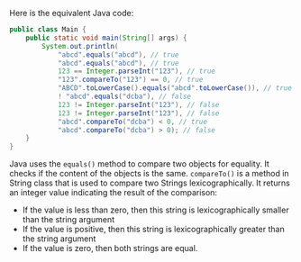 Here is the equivalent Java code:

```java
public class Main {
    public static void main(String[] args) {
        System.out.println(
            "abcd".equals("abcd"), // true
            "abcd".equals("abcd"), // true
            123 == Integer.parseInt("123"), // true
            "123".compareTo("123") == 0, // true
            "ABCD".toLowerCase().equals("abcd".toLowerCase()), // true (case insensitive)
            ! "abcd".equals("dcba"), // false
            123 != Integer.parseInt("123"), // false
            123 != Integer.parseInt("123"), // false
            "abcd".compareTo("dcba") < 0, // true
            "abcd".compareTo("dcba") > 0); // false
    }
}
```

Java uses the `equals()` method to compare two objects for equality. It checks if the content of the objects is the same. `compareTo()` is a method in String class that is used to compare two Strings lexicographically. It returns an integer value indicating the result of the comparison: 
- If the value is less than zero, then this string is lexicographically smaller than the string argument
- If the value is positive, then this string is lexicographically greater than the string argument
- If the value is zero, then both strings are equal.
